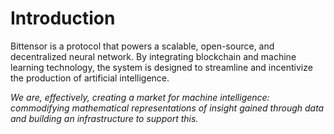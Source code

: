 # Introduction

Bittensor is a protocol that powers a scalable, open-source, and decentralized neural network. By integrating blockchain and machine learning technology, the system is designed to streamline and incentivize the production of artificial intelligence.

*We are, effectively, creating a market for machine intelligence: commodifying mathematical representations of insight gained through data and building an infrastructure to support this.*

